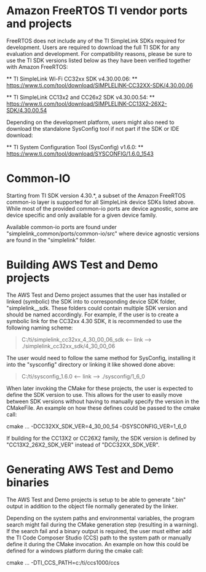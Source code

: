 # Amazon FreeRTOS TI vendor ports and projects

FreeRTOS does not include any of the TI SimpleLink SDKs required for development.
Users are required to download the full TI SDK for any evaluation and development.
For compatibility reasons, please be sure to use the TI SDK versions listed
below as they have been verified together with Amazon FreeRTOS:

** TI SimpleLink Wi-Fi CC32xx SDK v4.30.00.06: **
   https://www.ti.com/tool/download/SIMPLELINK-CC32XX-SDK/4.30.00.06

** TI SimpleLink CC13x2 and CC26x2 SDK v4.30.00.54: **
   https://www.ti.com/tool/download/SIMPLELINK-CC13X2-26X2-SDK/4.30.00.54

Depending on the development platform, users might also need to download the
standalone SysConfig tool if not part if the SDK or IDE download:

** TI System Configuration Tool (SysConfig) v1.6.0: **
   https://www.ti.com/tool/download/SYSCONFIG/1.6.0_1543

# Common-IO

Starting from TI SDK version 4.30.*, a subset of the Amazon FreeRTOS common-io
layer is supported for all SimpleLink device SDKs listed above. While most
of the provided common-io ports are device agnostic, some are device specific 
and only available for a given device family.

Available common-io ports are found under "simplelink_common/ports/common-io/src"
where device agnostic versions are found in the "simplelink" folder. 

# Building AWS Test and Demo projects

The AWS Test and Demo project assumes that the user has installed or linked 
(symbolic) the SDK into to corresponding device SDK folder, 
"simplelink_<device>_sdk. These folders could contain multiple SDK version and
should be named accordingly. For example, if the user is to create a symbolic 
link for the CC32xx 4.30 SDK, it is recommended to use the following naming 
scheme:

> C:/ti/simplelink_cc32xx_4_30_00_06_sdk <-- link --> ./simplelink_cc32xx_sdk/4_30_00_06

The user would need to follow the same method for SysConfig, installing it into
the "sysconfig" directory or linking it like showed done above:

> C:/ti/sysconfig_1.6.0 <-- link --> ./sysconfig/1_6_0

When later invoking the CMake for these projects, the user is expected to define
the SDK version to use. This allows for the user to easily move between SDK 
versions without having to manually specify the version in the CMakeFile.
An example on how these defines could be passed to the cmake call:

cmake ... -DCC32XX_SDK_VER=4_30_00_54 -DSYSCONFIG_VER=1_6_0

If building for the CC13X2 or CC26X2 family, the SDK version is defined by 
"CC13X2_26X2_SDK_VER" instead of "DCC32XX_SDK_VER".

# Generating AWS Test and Demo binaries

The AWS Test and Demo projects is setup to be able to generate ".bin" output in 
addition to the object file normally generated by the linker. 

Depending on the system paths and environmental variables, the program search 
might fail during the CMake generation step (resulting in a warning). If the 
search fail and a binary output is required, the user must either add the TI 
Code Composer Studio (CCS) path to the system path or manually define it during 
the CMake invocation. An example on how this could be defined for a windows
platform during the cmake call:

cmake ... -DTI_CCS_PATH=c:/ti/ccs1000/ccs
